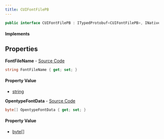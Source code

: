 ```yaml
---
title: CUIFontFilePB
---
```


```csharp
public interface CUIFontFilePB : ITypedProtobuf<CUIFontFilePB>, INativeHandle
```

#### Implements

## Properties

**FontFileName** - [Source Code](https://github.com/swiftly-solution/swiftlys2/blob/main/managed/src/SwiftlyS2.Generated/Protobufs/Interfaces/CUIFontFilePB.cs#L13)

```csharp
string FontFileName { get; set; }
```

#### Property Value

- [string](https://learn.microsoft.com/dotnet/api/system.string)

**OpentypeFontData** - [Source Code](https://github.com/swiftly-solution/swiftlys2/blob/main/managed/src/SwiftlyS2.Generated/Protobufs/Interfaces/CUIFontFilePB.cs#L16)

```csharp
byte[] OpentypeFontData { get; set; }
```

#### Property Value

- [byte](https://learn.microsoft.com/dotnet/api/system.byte)[]

